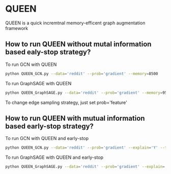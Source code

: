 # QUEEN

QUEEN is a quick incremtnal memory-efficent graph augmentation framework

## How to run QUEEN without mutal information based ealy-stop strategy?

To run GCN with QUEEN

```bash
python QUEEN_GCN.py --data='reddit' --prob='gradient' --memory=8500
```

To run GraphSAGE with QUEEN

```bash
python QUEEN_GraphSAGE.py --data='reddit' --prob='gradient' --memory=9500
```

To change edge sampling strategy, just set prob='feature'

## How to run QUEEN with mutual information based early-stop strategy?

To run GCN with QUEEN and early-stop

```bash
python QUEEN_GCN.py --data='reddit' --prob='gradient' --explain='Y' --th=
```

To run GraphSAGE with QUEEN and early-stop

```bash
python QUEEN_GraphSAGE.py --data='reddit' --prob='gradient' --explain='Y'
```
